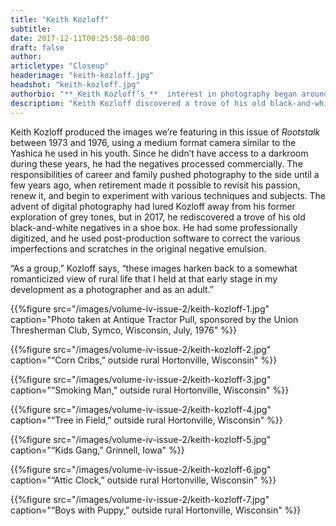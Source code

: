 ```yaml
---
title: "Keith Kozloff"
subtitle:
date: 2017-12-11T00:25:58-08:00
draft: false
author:
articletype: "Closeup"
headerimage: "keith-kozloff.jpg"
headshot: "keith-kozloff.jpg"
authorbio: "**_Keith Kozloff’s_**  interest in photography began around the time of his 13th birthday, when he received a Yashica A—a twin-lens reflex camera whose exposure he set manually using a hand held light meter. The camera produced two-and-a-quarter-inch square negatives, and Kozloff built a black and white darkroom in his parents’ basement to permit him to develop his own film. Since he began exploring photography through monochrome, he got used to visualizing images in grey tones."
description: "Keith Kozloff discovered a trove of his old black-and-white negatives from the 1970s in an old shoe box. Take a look at this selection."
---
```


Keith Kozloff produced the images we’re featuring in this issue of *Rootstalk*  between 1973 and 1976, using a medium format camera similar to the Yashica he used in his youth.  Since he didn’t have access to a darkroom during these years, he had the negatives processed commercially.  The responsibilities of career and family pushed photography to the side until a few years ago, when retirement made it possible to revisit his passion, renew it, and begin to experiment with various techniques and subjects. 
The advent of digital photography had lured Kozloff away from his former exploration of grey tones, but in 2017, he rediscovered a trove of his old black-and-white negatives in a shoe box. He had some professionally digitized, and he used post-production software to correct the various imperfections and scratches in the original negative emulsion.

“As a group,” Kozloff says, “these images harken back to a somewhat romanticized view of rural life that I held at that early stage in my development as a photographer and as an adult.”

{{%figure src="/images/volume-iv-issue-2/keith-kozloff-1.jpg" caption="Photo taken at Antique Tractor Pull, sponsored by the Union Thresherman Club, Symco, Wisconsin, July, 1976" %}}

{{%figure src="/images/volume-iv-issue-2/keith-kozloff-2.jpg" caption="“Corn Cribs,” outside rural Hortonville, Wisconsin" %}}

{{%figure src="/images/volume-iv-issue-2/keith-kozloff-3.jpg" caption="“Smoking Man,” outside rural Hortonville, Wisconsin" %}}

{{%figure src="/images/volume-iv-issue-2/keith-kozloff-4.jpg" caption="“Tree in Field,” outside rural Hortonville, Wisconsin" %}}

{{%figure src="/images/volume-iv-issue-2/keith-kozloff-5.jpg" caption="“Kids Gang,” Grinnell, Iowa" %}}

{{%figure src="/images/volume-iv-issue-2/keith-kozloff-6.jpg" caption="“Attic Clock,” outside rural Hortonville, Wisconsin" %}}

{{%figure src="/images/volume-iv-issue-2/keith-kozloff-7.jpg" caption="“Boys with Puppy,” outside rural Hortonville, Wisconsin" %}}